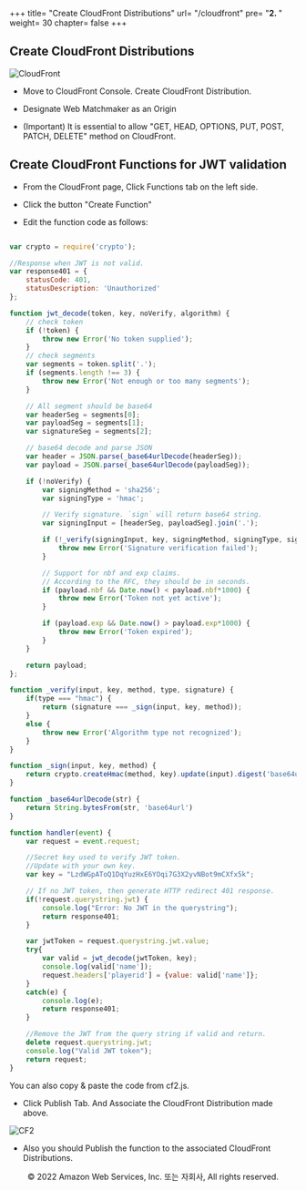 +++
title= "Create CloudFront Distributions"
url= "/cloudfront"
pre= "<b>2. </b>"
weight= 30
chapter= false
+++

## Create CloudFront Distributions

![CloudFront](https://d1zrwss8zuawdm.cloudfront.net/webcard21-cf.png)

- Move to CloudFront Console. Create CloudFront Distribution.

- Designate Web Matchmaker as an Origin

- (Important) It is essential to allow "GET, HEAD, OPTIONS, PUT, POST, PATCH, DELETE" method on CloudFront.

## Create CloudFront Functions for JWT validation

- From the CloudFront page, Click Functions tab on the left side.

- Click the button "Create Function"

- Edit the function code as follows:

```javascript

var crypto = require('crypto');

//Response when JWT is not valid.
var response401 = {
    statusCode: 401,
    statusDescription: 'Unauthorized'
};

function jwt_decode(token, key, noVerify, algorithm) {
    // check token
    if (!token) {
        throw new Error('No token supplied');
    }
    // check segments
    var segments = token.split('.');
    if (segments.length !== 3) {
        throw new Error('Not enough or too many segments');
    }

    // All segment should be base64
    var headerSeg = segments[0];
    var payloadSeg = segments[1];
    var signatureSeg = segments[2];

    // base64 decode and parse JSON
    var header = JSON.parse(_base64urlDecode(headerSeg));
    var payload = JSON.parse(_base64urlDecode(payloadSeg));

    if (!noVerify) {
        var signingMethod = 'sha256';
        var signingType = 'hmac';

        // Verify signature. `sign` will return base64 string.
        var signingInput = [headerSeg, payloadSeg].join('.');

        if (!_verify(signingInput, key, signingMethod, signingType, signatureSeg)) {
            throw new Error('Signature verification failed');
        }

        // Support for nbf and exp claims.
        // According to the RFC, they should be in seconds.
        if (payload.nbf && Date.now() < payload.nbf*1000) {
            throw new Error('Token not yet active');
        }

        if (payload.exp && Date.now() > payload.exp*1000) {
            throw new Error('Token expired');
        }
    }

    return payload;
};

function _verify(input, key, method, type, signature) {
    if(type === "hmac") {
        return (signature === _sign(input, key, method));
    }
    else {
        throw new Error('Algorithm type not recognized');
    }
}

function _sign(input, key, method) {
    return crypto.createHmac(method, key).update(input).digest('base64url');
}

function _base64urlDecode(str) {
    return String.bytesFrom(str, 'base64url')
}

function handler(event) {
    var request = event.request;

    //Secret key used to verify JWT token.
    //Update with your own key.
    var key = "LzdWGpAToQ1DqYuzHxE6YOqi7G3X2yvNBot9mCXfx5k";

    // If no JWT token, then generate HTTP redirect 401 response.
    if(!request.querystring.jwt) {
        console.log("Error: No JWT in the querystring");
        return response401;
    }

    var jwtToken = request.querystring.jwt.value;
    try{ 
        var valid = jwt_decode(jwtToken, key);
        console.log(valid['name']);
        request.headers['playerid'] = {value: valid['name']};
    }
    catch(e) {
        console.log(e);
        return response401;
    }

    //Remove the JWT from the query string if valid and return.
    delete request.querystring.jwt;
    console.log("Valid JWT token");
    return request;
}

```

You can also copy & paste the code from cf2.js.       

- Click Publish Tab. And Associate the CloudFront Distribution made above.

![CF2](https://d1zrwss8zuawdm.cloudfront.net/webcard21-cf2.png)

- Also you should Publish the function to the associated CloudFront Distributions.

<p align="center">
© 2022 Amazon Web Services, Inc. 또는 자회사, All rights reserved.
</p>
